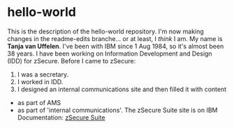 # hello-world
This is the description of the hello-world repository. 
I'm now making changes in the readme-edits branche... or at least, I *think* I am. 
My name is **Tanja van Uffelen**. I've been with IBM since 1 Aug 1984, so it's almost been 38 years. 
I have been working on Information Development and Design (IDD) for zSecure. Before I came to zSecure: 
1. I was a secretary.
2. I worked in IDD.
3. I designed an internal communications site and then filled it with content
- as part of AMS
- as part of 'internal communications'. 
The zSecure Suite site is on IBM Documentation: [zSecure Suite](https://www.ibm.com/docs/en/szs)
